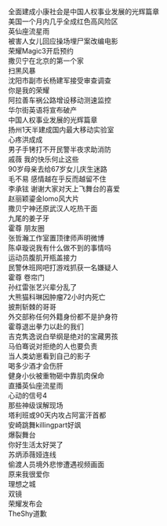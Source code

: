 全面建成小康社会是中国人权事业发展的光辉篇章  
美国一个月内几乎全成红色高风险区  
英仙座流星雨  
被害人女儿回应操场埋尸案改编电影  
荣耀Magic3开启预约  
撒贝宁在北京的第一个家  
扫黑风暴  
沈阳市副市长杨建军接受审查调查  
你是我的荣耀  
阿拉善车祸公路增设移动测速监控  
华尔街英语将宣布破产  
中国人权事业发展的光辉篇章  
扬州1天半建成国内最大移动实验室  
心疼洪成成  
男子手铐打不开民警半夜求助消防  
戚薇 我的快乐何止这些  
90岁母亲去给67岁女儿庆生迷路  
毛不易 感情越在乎反而越留不住  
李承铉 谢谢大家对天上飞舞台的喜爱  
赵丽颖鎏金lomo风大片  
撒贝宁神还原武汉人吃热干面  
九尾的姜子牙  
霍尊 朋友圈  
张哲瀚工作室置顶律师声明微博  
陈卓璇说我有什么做不到的事情吗  
运动员腹肌开瓶盖接力  
民警休班网吧打游戏抓获一名嫌疑人  
霍尊 卷帘门  
孙红雷张艺兴辈分乱了  
大熊猫科琳因肿瘤72小时内死亡  
披荆斩棘的哥哥  
外交部称任何外籍身份都不是护身符  
霍尊退出拳力以赴的我们  
吉克隽逸说白举纲是绝对的宝藏男孩  
马伯骞说对拒绝的人也要负责  
当人类幼崽看到自己的影子  
喝多少酒才会伤肝  
健身小伙被重物砸中靠肌肉保命  
直播英仙座流星雨  
心动的信号4  
那些神级误解现场  
塔利班或90天内攻占阿富汗首都  
安崎跳舞killingpart好飒  
爆裂舞台  
你好生活太好哭了  
苏炳添薇娅连线  
偷渡人员境外悲惨遭遇视频画面  
原来我很爱你  
理想之城  
双镜  
荣耀发布会  
TheShy道歉  
